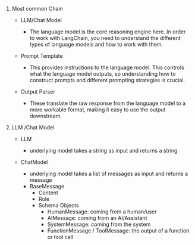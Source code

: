 1. Most common Chain

    - LLM/Chat Model
        - The language model is the core reasoning engine here. In order to work with LangChain, you need to understand the different types of language models and how to work with them.

    - Prompt Template
        - This provides instructions to the language model. This controls what the language model outputs, so understanding how to construct prompts and different prompting strategies is crucial.

    - Output Parser
        - These translate the raw response from the language model to a more workable format, making it easy to use the output downstream.

2. LLM /Chat Model

    - LLM
        - underlying model takes a string as input and returns a string

    - ChatModel
        - underlying model takes a list of messages as input and returns a message 
        - BaseMessage
            - Content
            - Role
            - Schema Objects
                - HumanMessage: coming from a human/user
                - AIMessage: coming from an AI/Assistant
                - SystemMessage: coming from the system
                - FunctionMessage / ToolMessage: the output of a function or tool call